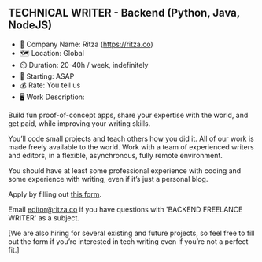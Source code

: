 ## TECHNICAL WRITER - Backend (Python, Java, NodeJS)

- :city_sunset: Company Name: Ritza (https://ritza.co)
- :world_map: Location: Global
- :timer_clock: Duration: 20-40h / week, indefinitely
- :runner: Starting: ASAP
- :moneybag: Rate: You tell us
- :desktop_computer: Work Description:

Build fun proof-of-concept apps, share your expertise with the world, and get paid, while improving your writing skills.

You’ll code small projects and teach others how you did it. All of our work is made freely available to the world. Work with a team of experienced writers and editors, in a flexible, asynchronous, fully remote environment.

You should have at least some professional experience with coding and some experience with writing, even if it’s just a personal blog.

Apply by filling out [this form](https://forms.gle/iWTKqA6cgzKePGoL7).

Email editor@ritza.co if you have questions with 'BACKEND FREELANCE WRITER' as a subject.

[We are also hiring for several existing and future projects, so feel free to fill out the form if you’re interested in tech writing even if you’re not a perfect fit.]

